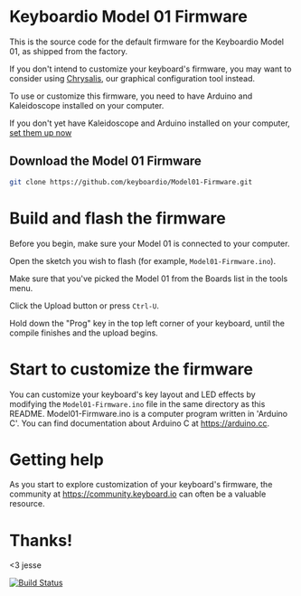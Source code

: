 # Keyboardio Model 01 Firmware

This is the source code for the default firmware for the Keyboardio Model 01, as shipped from the factory. 

If you don't intend to customize your keyboard's firmware, you may want to consider using [Chrysalis](https://github.com/keyboardio/Chrysalis), our graphical configuration tool instead.

To use or customize this firmware, you need to have Arduino and Kaleidoscope installed on your computer. 

If you don't yet have Kaleidoscope and Arduino installed on your computer, [set them up now](https://kaleidoscope.readthedocs.io/en/latest/setup_toolchain.html)


## Download the Model 01 Firmware

```sh
git clone https://github.com/keyboardio/Model01-Firmware.git
```

# Build and flash the firmware

Before you begin, make sure your Model 01 is connected to your computer.

Open the sketch you wish to flash (for example, `Model01-Firmware.ino`).

Make sure that you've picked the Model 01 from the Boards list in the tools menu.

Click the Upload button or press `Ctrl-U`.

Hold down the "Prog" key in the top left corner of your keyboard, until the compile finishes and the upload begins.

# Start to customize the firmware

You can customize your keyboard's key layout and LED effects by modifying the `Model01-Firmware.ino` file in the same directory as this README. Model01-Firmware.ino is a computer program written in 'Arduino C'. You can find documentation about Arduino C at https://arduino.cc.

# Getting help

As you start to explore customization of your keyboard's firmware, the community at https://community.keyboard.io can often be a valuable resource.

# Thanks!

<3 jesse

[![Build Status](https://travis-ci.org/keyboardio/Model01-Firmware.svg?branch=master)](https://travis-ci.org/keyboardio/Model01-Firmware)
